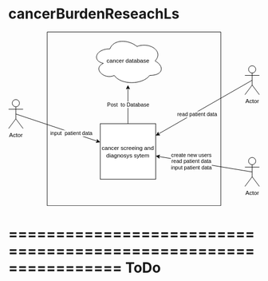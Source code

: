 # cancerBurdenReseachLs

<svg xmlns="http://www.w3.org/2000/svg" xmlns:xlink="http://www.w3.org/1999/xlink" version="1.1" width="521px" viewBox="-0.5 -0.5 521 361" content="&lt;mxfile&gt;&lt;diagram id=&quot;cxlHFkNoJ4jvVndCe7nN&quot; name=&quot;Page-1&quot;&gt;&lt;mxGraphModel dx=&quot;766&quot; dy=&quot;467&quot; grid=&quot;1&quot; gridSize=&quot;10&quot; guides=&quot;1&quot; tooltips=&quot;1&quot; connect=&quot;1&quot; arrows=&quot;1&quot; fold=&quot;1&quot; page=&quot;1&quot; pageScale=&quot;1&quot; pageWidth=&quot;827&quot; pageHeight=&quot;1169&quot; math=&quot;0&quot; shadow=&quot;0&quot;&gt;&lt;root&gt;&lt;mxCell id=&quot;0&quot;/&gt;&lt;mxCell id=&quot;1&quot; parent=&quot;0&quot;/&gt;&lt;mxCell id=&quot;9&quot; style=&quot;edgeStyle=none;html=1;exitX=0.5;exitY=0.5;exitDx=0;exitDy=0;exitPerimeter=0;&quot; edge=&quot;1&quot; parent=&quot;1&quot; source=&quot;3&quot; target=&quot;2&quot;&gt;&lt;mxGeometry relative=&quot;1&quot; as=&quot;geometry&quot;/&gt;&lt;/mxCell&gt;&lt;mxCell id=&quot;13&quot; value=&quot;input&amp;amp;nbsp; patient data&quot; style=&quot;edgeLabel;html=1;align=center;verticalAlign=middle;resizable=0;points=[];&quot; vertex=&quot;1&quot; connectable=&quot;0&quot; parent=&quot;9&quot;&gt;&lt;mxGeometry x=&quot;0.1314&quot; relative=&quot;1&quot; as=&quot;geometry&quot;&gt;&lt;mxPoint x=&quot;16&quot; y=&quot;7&quot; as=&quot;offset&quot;/&gt;&lt;/mxGeometry&gt;&lt;/mxCell&gt;&lt;mxCell id=&quot;3&quot; value=&quot;Actor&quot; style=&quot;shape=umlActor;verticalLabelPosition=bottom;verticalAlign=top;html=1;outlineConnect=0;&quot; vertex=&quot;1&quot; parent=&quot;1&quot;&gt;&lt;mxGeometry x=&quot;120&quot; y=&quot;220&quot; width=&quot;30&quot; height=&quot;60&quot; as=&quot;geometry&quot;/&gt;&lt;/mxCell&gt;&lt;mxCell id=&quot;10&quot; style=&quot;edgeStyle=none;html=1;exitX=0.5;exitY=0.5;exitDx=0;exitDy=0;exitPerimeter=0;&quot; edge=&quot;1&quot; parent=&quot;1&quot; source=&quot;4&quot; target=&quot;2&quot;&gt;&lt;mxGeometry relative=&quot;1&quot; as=&quot;geometry&quot;/&gt;&lt;/mxCell&gt;&lt;mxCell id=&quot;14&quot; value=&quot;read patient data&quot; style=&quot;edgeLabel;html=1;align=center;verticalAlign=middle;resizable=0;points=[];&quot; vertex=&quot;1&quot; connectable=&quot;0&quot; parent=&quot;10&quot;&gt;&lt;mxGeometry x=&quot;-0.07&quot; relative=&quot;1&quot; as=&quot;geometry&quot;&gt;&lt;mxPoint x=&quot;-22&quot; y=&quot;17&quot; as=&quot;offset&quot;/&gt;&lt;/mxGeometry&gt;&lt;/mxCell&gt;&lt;mxCell id=&quot;4&quot; value=&quot;Actor&quot; style=&quot;shape=umlActor;verticalLabelPosition=bottom;verticalAlign=top;html=1;outlineConnect=0;&quot; vertex=&quot;1&quot; parent=&quot;1&quot;&gt;&lt;mxGeometry x=&quot;610&quot; y=&quot;150&quot; width=&quot;30&quot; height=&quot;60&quot; as=&quot;geometry&quot;/&gt;&lt;/mxCell&gt;&lt;mxCell id=&quot;7&quot; value=&quot;&quot; style=&quot;swimlane;startSize=0;&quot; vertex=&quot;1&quot; parent=&quot;1&quot;&gt;&lt;mxGeometry x=&quot;200&quot; y=&quot;80&quot; width=&quot;360&quot; height=&quot;360&quot; as=&quot;geometry&quot;/&gt;&lt;/mxCell&gt;&lt;mxCell id=&quot;11&quot; style=&quot;edgeStyle=none;html=1;exitX=0.5;exitY=0;exitDx=0;exitDy=0;&quot; edge=&quot;1&quot; parent=&quot;7&quot; source=&quot;2&quot; target=&quot;8&quot;&gt;&lt;mxGeometry relative=&quot;1&quot; as=&quot;geometry&quot;/&gt;&lt;/mxCell&gt;&lt;mxCell id=&quot;12&quot; value=&quot;Post&amp;amp;nbsp; to Database&quot; style=&quot;edgeLabel;html=1;align=center;verticalAlign=middle;resizable=0;points=[];&quot; vertex=&quot;1&quot; connectable=&quot;0&quot; parent=&quot;11&quot;&gt;&lt;mxGeometry x=&quot;0.3556&quot; relative=&quot;1&quot; as=&quot;geometry&quot;&gt;&lt;mxPoint y=&quot;14&quot; as=&quot;offset&quot;/&gt;&lt;/mxGeometry&gt;&lt;/mxCell&gt;&lt;mxCell id=&quot;2&quot; value=&quot;cancer screeing and diagnosys sytem&quot; style=&quot;whiteSpace=wrap;html=1;aspect=fixed;&quot; vertex=&quot;1&quot; parent=&quot;7&quot;&gt;&lt;mxGeometry x=&quot;110&quot; y=&quot;190&quot; width=&quot;115&quot; height=&quot;115&quot; as=&quot;geometry&quot;/&gt;&lt;/mxCell&gt;&lt;mxCell id=&quot;8&quot; value=&quot;cancer database&quot; style=&quot;ellipse;shape=cloud;whiteSpace=wrap;html=1;&quot; vertex=&quot;1&quot; parent=&quot;7&quot;&gt;&lt;mxGeometry x=&quot;92.5&quot; y=&quot;10&quot; width=&quot;150&quot; height=&quot;100&quot; as=&quot;geometry&quot;/&gt;&lt;/mxCell&gt;&lt;mxCell id=&quot;16&quot; style=&quot;edgeStyle=none;html=1;exitX=0.5;exitY=0.5;exitDx=0;exitDy=0;exitPerimeter=0;&quot; edge=&quot;1&quot; parent=&quot;1&quot; source=&quot;15&quot; target=&quot;2&quot;&gt;&lt;mxGeometry relative=&quot;1&quot; as=&quot;geometry&quot;/&gt;&lt;/mxCell&gt;&lt;mxCell id=&quot;17&quot; value=&quot;create new users&amp;lt;br&amp;gt;read patient data&amp;lt;br&amp;gt;input patient data&quot; style=&quot;edgeLabel;html=1;align=center;verticalAlign=middle;resizable=0;points=[];&quot; vertex=&quot;1&quot; connectable=&quot;0&quot; parent=&quot;16&quot;&gt;&lt;mxGeometry x=&quot;0.2733&quot; y=&quot;-2&quot; relative=&quot;1&quot; as=&quot;geometry&quot;&gt;&lt;mxPoint as=&quot;offset&quot;/&gt;&lt;/mxGeometry&gt;&lt;/mxCell&gt;&lt;mxCell id=&quot;15&quot; value=&quot;Actor&quot; style=&quot;shape=umlActor;verticalLabelPosition=bottom;verticalAlign=top;html=1;outlineConnect=0;&quot; vertex=&quot;1&quot; parent=&quot;1&quot;&gt;&lt;mxGeometry x=&quot;610&quot; y=&quot;340&quot; width=&quot;30&quot; height=&quot;60&quot; as=&quot;geometry&quot;/&gt;&lt;/mxCell&gt;&lt;/root&gt;&lt;/mxGraphModel&gt;&lt;/diagram&gt;&lt;/mxfile&gt;" onclick="(function(svg){var src=window.event.target||window.event.srcElement;while (src!=null&amp;&amp;src.nodeName.toLowerCase()!='a'){src=src.parentNode;}if(src==null){if(svg.wnd!=null&amp;&amp;!svg.wnd.closed){svg.wnd.focus();}else{var r=function(evt){if(evt.data=='ready'&amp;&amp;evt.source==svg.wnd){svg.wnd.postMessage(decodeURIComponent(svg.getAttribute('content')),'*');window.removeEventListener('message',r);}};window.addEventListener('message',r);svg.wnd=window.open('https://viewer.diagrams.net/?client=1&amp;page=0&amp;edit=_blank');}}})(this);" style="cursor:pointer;max-width:100%;max-height:361px;"><defs/><g><path d="M 15 170 L 183.96 226.32" fill="none" stroke="rgb(0, 0, 0)" stroke-miterlimit="10" pointer-events="stroke"/><path d="M 188.94 227.98 L 181.19 229.09 L 183.96 226.32 L 183.41 222.45 Z" fill="rgb(0, 0, 0)" stroke="rgb(0, 0, 0)" stroke-miterlimit="10" pointer-events="all"/><g transform="translate(-0.5 -0.5)"><switch><foreignObject pointer-events="none" width="100%" height="100%" requiredFeatures="http://www.w3.org/TR/SVG11/feature#Extensibility" style="overflow: visible; text-align: left;"><div xmlns="http://www.w3.org/1999/xhtml" style="display: flex; align-items: unsafe center; justify-content: unsafe center; width: 1px; height: 1px; padding-top: 210px; margin-left: 130px;"><div data-drawio-colors="color: rgb(0, 0, 0); background-color: rgb(255, 255, 255); " style="box-sizing: border-box; font-size: 0px; text-align: center;"><div style="display: inline-block; font-size: 11px; font-family: Helvetica; color: rgb(0, 0, 0); line-height: 1.2; pointer-events: all; background-color: rgb(255, 255, 255); white-space: nowrap;">input  patient data</div></div></div></foreignObject><text x="130" y="214" fill="rgb(0, 0, 0)" font-family="Helvetica" font-size="11px" text-anchor="middle">input  patient data</text></switch></g><ellipse cx="15" cy="147.5" rx="7.5" ry="7.5" fill="rgb(255, 255, 255)" stroke="rgb(0, 0, 0)" pointer-events="all"/><path d="M 15 155 L 15 180 M 15 160 L 0 160 M 15 160 L 30 160 M 15 180 L 0 200 M 15 180 L 30 200" fill="none" stroke="rgb(0, 0, 0)" stroke-miterlimit="10" pointer-events="all"/><g transform="translate(-0.5 -0.5)"><switch><foreignObject pointer-events="none" width="100%" height="100%" requiredFeatures="http://www.w3.org/TR/SVG11/feature#Extensibility" style="overflow: visible; text-align: left;"><div xmlns="http://www.w3.org/1999/xhtml" style="display: flex; align-items: unsafe flex-start; justify-content: unsafe center; width: 1px; height: 1px; padding-top: 207px; margin-left: 15px;"><div data-drawio-colors="color: rgb(0, 0, 0); " style="box-sizing: border-box; font-size: 0px; text-align: center;"><div style="display: inline-block; font-size: 12px; font-family: Helvetica; color: rgb(0, 0, 0); line-height: 1.2; pointer-events: all; white-space: nowrap;">Actor</div></div></div></foreignObject><text x="15" y="219" fill="rgb(0, 0, 0)" font-family="Helvetica" font-size="12px" text-anchor="middle">Actor</text></switch></g><path d="M 505 100 L 310.53 211.4" fill="none" stroke="rgb(0, 0, 0)" stroke-miterlimit="10" pointer-events="stroke"/><path d="M 305.97 214.01 L 310.3 207.49 L 310.53 211.4 L 313.78 213.57 Z" fill="rgb(0, 0, 0)" stroke="rgb(0, 0, 0)" stroke-miterlimit="10" pointer-events="all"/><g transform="translate(-0.5 -0.5)"><switch><foreignObject pointer-events="none" width="100%" height="100%" requiredFeatures="http://www.w3.org/TR/SVG11/feature#Extensibility" style="overflow: visible; text-align: left;"><div xmlns="http://www.w3.org/1999/xhtml" style="display: flex; align-items: unsafe center; justify-content: unsafe center; width: 1px; height: 1px; padding-top: 171px; margin-left: 391px;"><div data-drawio-colors="color: rgb(0, 0, 0); background-color: rgb(255, 255, 255); " style="box-sizing: border-box; font-size: 0px; text-align: center;"><div style="display: inline-block; font-size: 11px; font-family: Helvetica; color: rgb(0, 0, 0); line-height: 1.2; pointer-events: all; background-color: rgb(255, 255, 255); white-space: nowrap;">read patient data</div></div></div></foreignObject><text x="391" y="174" fill="rgb(0, 0, 0)" font-family="Helvetica" font-size="11px" text-anchor="middle">read patient data</text></switch></g><ellipse cx="505" cy="77.5" rx="7.5" ry="7.5" fill="rgb(255, 255, 255)" stroke="rgb(0, 0, 0)" pointer-events="all"/><path d="M 505 85 L 505 110 M 505 90 L 490 90 M 505 90 L 520 90 M 505 110 L 490 130 M 505 110 L 520 130" fill="none" stroke="rgb(0, 0, 0)" stroke-miterlimit="10" pointer-events="all"/><g transform="translate(-0.5 -0.5)"><switch><foreignObject pointer-events="none" width="100%" height="100%" requiredFeatures="http://www.w3.org/TR/SVG11/feature#Extensibility" style="overflow: visible; text-align: left;"><div xmlns="http://www.w3.org/1999/xhtml" style="display: flex; align-items: unsafe flex-start; justify-content: unsafe center; width: 1px; height: 1px; padding-top: 137px; margin-left: 505px;"><div data-drawio-colors="color: rgb(0, 0, 0); " style="box-sizing: border-box; font-size: 0px; text-align: center;"><div style="display: inline-block; font-size: 12px; font-family: Helvetica; color: rgb(0, 0, 0); line-height: 1.2; pointer-events: all; white-space: nowrap;">Actor</div></div></div></foreignObject><text x="505" y="149" fill="rgb(0, 0, 0)" font-family="Helvetica" font-size="12px" text-anchor="middle">Actor</text></switch></g><path d="M 80 0 L 80 0 L 440 0 L 440 0" fill="rgb(255, 255, 255)" stroke="rgb(0, 0, 0)" stroke-miterlimit="10" pointer-events="all"/><path d="M 80 0 L 80 360 L 440 360 L 440 0" fill="none" stroke="rgb(0, 0, 0)" stroke-miterlimit="10" pointer-events="none"/><path d="M 247.5 190 L 247.5 116.37" fill="none" stroke="rgb(0, 0, 0)" stroke-miterlimit="10" pointer-events="none"/><path d="M 247.5 111.12 L 251 118.12 L 247.5 116.37 L 244 118.12 Z" fill="rgb(0, 0, 0)" stroke="rgb(0, 0, 0)" stroke-miterlimit="10" pointer-events="none"/><g transform="translate(-0.5 -0.5)"><switch><foreignObject pointer-events="none" width="100%" height="100%" requiredFeatures="http://www.w3.org/TR/SVG11/feature#Extensibility" style="overflow: visible; text-align: left;"><div xmlns="http://www.w3.org/1999/xhtml" style="display: flex; align-items: unsafe center; justify-content: unsafe center; width: 1px; height: 1px; padding-top: 151px; margin-left: 248px;"><div data-drawio-colors="color: rgb(0, 0, 0); background-color: rgb(255, 255, 255); " style="box-sizing: border-box; font-size: 0px; text-align: center;"><div style="display: inline-block; font-size: 11px; font-family: Helvetica; color: rgb(0, 0, 0); line-height: 1.2; pointer-events: none; background-color: rgb(255, 255, 255); white-space: nowrap;">Post  to Database</div></div></div></foreignObject><text x="248" y="154" fill="rgb(0, 0, 0)" font-family="Helvetica" font-size="11px" text-anchor="middle">Post  to Database</text></switch></g><rect x="190" y="190" width="115" height="115" fill="rgb(255, 255, 255)" stroke="rgb(0, 0, 0)" pointer-events="none"/><g transform="translate(-0.5 -0.5)"><switch><foreignObject pointer-events="none" width="100%" height="100%" requiredFeatures="http://www.w3.org/TR/SVG11/feature#Extensibility" style="overflow: visible; text-align: left;"><div xmlns="http://www.w3.org/1999/xhtml" style="display: flex; align-items: unsafe center; justify-content: unsafe center; width: 113px; height: 1px; padding-top: 248px; margin-left: 191px;"><div data-drawio-colors="color: rgb(0, 0, 0); " style="box-sizing: border-box; font-size: 0px; text-align: center;"><div style="display: inline-block; font-size: 12px; font-family: Helvetica; color: rgb(0, 0, 0); line-height: 1.2; pointer-events: none; white-space: normal; overflow-wrap: normal;">cancer screeing and diagnosys sytem</div></div></div></foreignObject><text x="248" y="251" fill="rgb(0, 0, 0)" font-family="Helvetica" font-size="12px" text-anchor="middle">cancer screeing and...</text></switch></g><path d="M 210 35 C 180 35 172.5 60 196.5 65 C 172.5 76 199.5 100 219 90 C 232.5 110 277.5 110 292.5 90 C 322.5 90 322.5 70 303.75 60 C 322.5 40 292.5 20 266.25 30 C 247.5 15 217.5 15 210 35 Z" fill="rgb(255, 255, 255)" stroke="rgb(0, 0, 0)" stroke-miterlimit="10" pointer-events="none"/><g transform="translate(-0.5 -0.5)"><switch><foreignObject pointer-events="none" width="100%" height="100%" requiredFeatures="http://www.w3.org/TR/SVG11/feature#Extensibility" style="overflow: visible; text-align: left;"><div xmlns="http://www.w3.org/1999/xhtml" style="display: flex; align-items: unsafe center; justify-content: unsafe center; width: 148px; height: 1px; padding-top: 60px; margin-left: 174px;"><div data-drawio-colors="color: rgb(0, 0, 0); " style="box-sizing: border-box; font-size: 0px; text-align: center;"><div style="display: inline-block; font-size: 12px; font-family: Helvetica; color: rgb(0, 0, 0); line-height: 1.2; pointer-events: none; white-space: normal; overflow-wrap: normal;">cancer database</div></div></div></foreignObject><text x="248" y="64" fill="rgb(0, 0, 0)" font-family="Helvetica" font-size="12px" text-anchor="middle">cancer database</text></switch></g><path d="M 505 290 L 311.28 258.03" fill="none" stroke="rgb(0, 0, 0)" stroke-miterlimit="10" pointer-events="none"/><path d="M 306.1 257.17 L 313.58 254.86 L 311.28 258.03 L 312.44 261.77 Z" fill="rgb(0, 0, 0)" stroke="rgb(0, 0, 0)" stroke-miterlimit="10" pointer-events="none"/><g transform="translate(-0.5 -0.5)"><switch><foreignObject pointer-events="none" width="100%" height="100%" requiredFeatures="http://www.w3.org/TR/SVG11/feature#Extensibility" style="overflow: visible; text-align: left;"><div xmlns="http://www.w3.org/1999/xhtml" style="display: flex; align-items: unsafe center; justify-content: unsafe center; width: 1px; height: 1px; padding-top: 268px; margin-left: 379px;"><div data-drawio-colors="color: rgb(0, 0, 0); background-color: rgb(255, 255, 255); " style="box-sizing: border-box; font-size: 0px; text-align: center;"><div style="display: inline-block; font-size: 11px; font-family: Helvetica; color: rgb(0, 0, 0); line-height: 1.2; pointer-events: none; background-color: rgb(255, 255, 255); white-space: nowrap;">create new users<br />read patient data<br />input patient data</div></div></div></foreignObject><text x="379" y="271" fill="rgb(0, 0, 0)" font-family="Helvetica" font-size="11px" text-anchor="middle">create new users...</text></switch></g><ellipse cx="505" cy="267.5" rx="7.5" ry="7.5" fill="rgb(255, 255, 255)" stroke="rgb(0, 0, 0)" pointer-events="none"/><path d="M 505 275 L 505 300 M 505 280 L 490 280 M 505 280 L 520 280 M 505 300 L 490 320 M 505 300 L 520 320" fill="none" stroke="rgb(0, 0, 0)" stroke-miterlimit="10" pointer-events="none"/><g transform="translate(-0.5 -0.5)"><switch><foreignObject pointer-events="none" width="100%" height="100%" requiredFeatures="http://www.w3.org/TR/SVG11/feature#Extensibility" style="overflow: visible; text-align: left;"><div xmlns="http://www.w3.org/1999/xhtml" style="display: flex; align-items: unsafe flex-start; justify-content: unsafe center; width: 1px; height: 1px; padding-top: 327px; margin-left: 505px;"><div data-drawio-colors="color: rgb(0, 0, 0); " style="box-sizing: border-box; font-size: 0px; text-align: center;"><div style="display: inline-block; font-size: 12px; font-family: Helvetica; color: rgb(0, 0, 0); line-height: 1.2; pointer-events: none; white-space: nowrap;">Actor</div></div></div></foreignObject><text x="505" y="339" fill="rgb(0, 0, 0)" font-family="Helvetica" font-size="12px" text-anchor="middle">Actor</text></switch></g></g><switch><g requiredFeatures="http://www.w3.org/TR/SVG11/feature#Extensibility"/><a transform="translate(0,-5)" xlink:href="https://www.diagrams.net/doc/faq/svg-export-text-problems" target="_blank"><text text-anchor="middle" font-size="10px" x="50%" y="100%">Text is not SVG - cannot display</text></a></switch></svg>


================================================================
ToDo
================================================================

